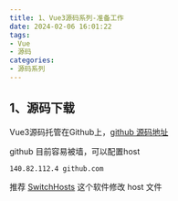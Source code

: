 ```yaml
---
title: 1、Vue3源码系列-准备工作
date: 2024-02-06 16:01:22
tags:
- Vue 
- 源码
categories:
- 源码系列
---
```


## 1、源码下载

Vue3源码托管在Github上，[github 源码地址](https://github.com/vuejs/core)

github 目前容易被墙，可以配置host

```text
140.82.112.4 github.com
```
推荐 [SwitchHosts](https://switchhosts.vercel.app/zh) 这个软件修改 host 文件
